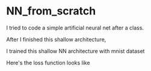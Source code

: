 # NN_from_scratch

I tried to code a simple artificial neural net after a class.

After I finished this shallow architecture,

I trained this shallow NN architecture with mnist dataset

Here's the loss function looks like

